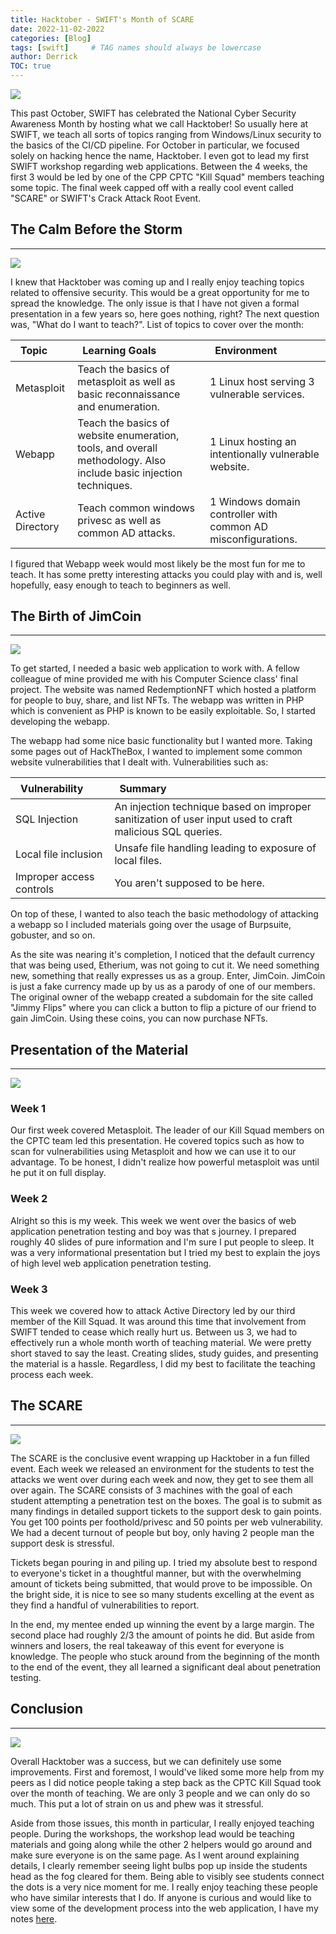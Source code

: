 ```yaml
---
title: Hacktober - SWIFT's Month of SCARE
date: 2022-11-02-2022
categories: [Blog]
tags: [swift]     # TAG names should always be lowercase
author: Derrick
TOC: true
---
```

![](https://i.imgur.com/Lk6FtGh.png)

This past October, SWIFT has celebrated the National Cyber Security Awareness Month by hosting what we call Hacktober! So usually here at SWIFT, we teach all sorts of topics ranging from Windows/Linux security to the basics of the CI/CD pipeline. For October in particular, we focused solely on hacking hence the name, Hacktober. I even got to lead my first SWIFT workshop regarding web applications. Between the 4 weeks, the first 3 would be led by one of the CPP CPTC "Kill Squad" members teaching some topic. The final week capped off with a really cool event called "SCARE" or SWIFT's Crack Attack Root Event.

## The Calm Before the Storm
---
![](https://i.imgur.com/1N88svA.png)

I knew that Hacktober was coming up and I really enjoy teaching topics related to offensive security. This would be a great opportunity for me to spread the knowledge. The only issue is that I have not given a formal presentation in a few years so, here goes nothing, right? The next question was, "What do I want to teach?". List of topics to cover over the month:

<table style="margin-left:auto;margin-right:auto">
    <thead>
        <tr>
            <th style="text-align: left;padding: 0.4rem 1rem">Topic</th>
            <th style="text-align: left;padding: 0.4rem 1rem">Learning Goals</th>
            <th style="text-align: left;padding: 0.4rem 1rem">Environment</th>
        </tr>
    </thead>
    <tbody>
        <tr>
            <td style="text-align: left">Metasploit</td>
            <td style="text-align: left">Teach the basics of metasploit as well as basic reconnaissance and enumeration.</td>
            <td style="text-align: left">1 Linux host serving 3 vulnerable services.</td>
        </tr>
        <tr>
            <td style="text-align: left">Webapp</td>
            <td style="text-align: left">Teach the basics of website enumeration, tools, and overall methodology. Also include basic injection techniques.</td>
            <td style="text-align: left">1 Linux hosting an intentionally vulnerable website.</td>
        </tr>
        <tr>
            <td style="text-align: left">Active Directory</td>
            <td style="text-align: left">Teach common windows privesc as well as common AD attacks.</td>
            <td style="text-align: left">1 Windows domain controller with common AD misconfigurations.</td>
        </tr>
    </tbody>
</table>


I figured that Webapp week would most likely be the most fun for me to teach. It has some pretty interesting attacks you could play with and is, well hopefully, easy enough to teach to beginners as well.

## The Birth of JimCoin
---
![](https://i.imgur.com/IFhIZ10.png)

To get started, I needed a basic web application to work with. A fellow colleague of mine provided me with his Computer Science class' final project. The website was named RedemptionNFT which hosted a platform for people to buy, share, and list NFTs. The webapp was written in PHP which is convenient as PHP is known to be easily exploitable. So, I started developing the webapp.

The webapp had some nice basic functionality but I wanted more. Taking some pages out of HackTheBox, I wanted to implement some common website vulnerabilities that I dealt with. Vulnerabilities such as: 

<table style="margin-left:auto;margin-right:auto">
    <thead>
        <tr>
            <th style="text-align: left;padding: 0.4rem 1rem">Vulnerability</th>
            <th style="text-align: left;padding: 0.4rem 1rem">Summary</th>
        </tr>
    </thead>
    </tbody>
        <tr>
            <td style="text-align: left">SQL Injection</td>
            <td style="text-align: left">An injection technique based on improper sanitization of user input used to craft malicious SQL queries.</td>
        </tr>
        <tr>
            <td style="text-align: left">Local file inclusion</td>
            <td style="text-align: left">Unsafe file handling leading to exposure of local files.</td>
        </tr>
        <tr>
            <td style="text-align: left">Improper access controls</td>
            <td style="text-align: left">You aren't supposed to be here.</td>
        </tr>
    </tbody>
</table>

On top of these, I wanted to also teach the basic methodology of attacking a webapp so I included materials going over the usage of Burpsuite, gobuster, and so on.

As the site was nearing it's completion, I noticed that the default currency that was being used, Etherium, was not going to cut it. We need something new, something that really expresses us as a group. Enter, JimCoin. JimCoin is just a fake currency made up by us as a parody of one of our members. The original owner of the webapp created a subdomain for the site called "Jimmy Flips" where you can click a button to flip a picture of our friend to gain JimCoin. Using these coins, you can now purchase NFTs.

## Presentation of the Material
---
![](https://i.imgur.com/A6ztnZf.png)

### Week 1
Our first week covered Metasploit. The leader of our Kill Squad members on the CPTC team led this presentation. He covered topics such as how to scan for vulnerabilities using Metasploit and how we can use it to our advantage. To be honest, I didn't realize how powerful metasploit was until he put it on full display.

### Week 2
Alright so this is my week. This week we went over the basics of web application penetration testing and boy was that s journey. I prepared roughly 40 slides of pure information and I'm sure I put people to sleep. It was a very informational presentation but I tried my best to explain the joys of high level web application penetration testing.

### Week 3
This week we covered how to attack Active Directory led by our third member of the Kill Squad. It was around this time that involvement from SWIFT tended to cease which really hurt us. Between us 3, we had to effectively run a whole month worth of teaching material. We were pretty short staved to say the least. Creating slides, study guides, and presenting the material is a hassle. Regardless, I did my best to facilitate the teaching process each week.

## The SCARE
---
![](https://i.imgur.com/aBONux5.png)

The SCARE is the conclusive event wrapping up Hacktober in a fun filled event. Each week we released an environment for the students to test the attacks we went over during each week and now, they get to see them all over again. The SCARE consists of 3 machines with the goal of each student attempting a penetration test on the boxes. The goal is to submit as many findings in detailed support tickets to the support desk to gain points. You get 100 points per foothold/privesc and 50 points per web vulnerability. We had a decent turnout of people but boy, only having 2 people man the support desk is stressful.

Tickets began pouring in and piling up. I tried my absolute best to respond to everyone's ticket in a thoughtful manner, but with the overwhelming amount of tickets being submitted, that would prove to be impossible. On the bright side, it is nice to see so many students excelling at the event as they find a handful of vulnerabilities to report.

In the end, my mentee ended up winning the event by a large margin. The second place had roughly 2/3 the amount of points he did. But aside from winners and losers, the real takeaway of this event for everyone is knowledge. The people who stuck around from the beginning of the month to the end of the event, they all learned a significant deal about penetration testing.

## Conclusion
---
![](https://i.imgur.com/3NUzUCc.jpg)

Overall Hacktober was a success, but we can definitely use some improvements. First and foremost, I would've liked some more help from my peers as I did notice people taking a step back as the CPTC Kill Squad took over the month of teaching. We are only 3 people and we can only do so much. This put a lot of strain on us and phew was it stressful.

Aside from those issues, this month in particular, I really enjoyed teaching people. During the workshops, the workshop lead would be teaching materials and going along while the other 2 helpers would go around and make sure everyone is on the same page. As I went around explaining details, I clearly remember seeing light bulbs pop up inside the students head as the fog cleared for them. Being able to visibly see students connect the dots is a very nice moment for me. I really enjoy teaching these people who have similar interests that I do. If anyone is curious and would like to view some of the development process into the web application, I have my notes [here](https://succulent-lentil-32e.notion.site/Capstone-Project-4ad5827d988a432fa28cbfa6961adf63).

